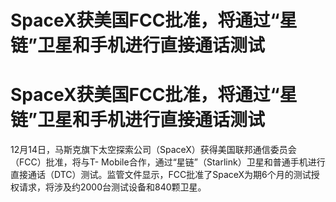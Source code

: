 # SpaceX获美国FCC批准，将通过“星链”卫星和手机进行直接通话测试

# SpaceX获美国FCC批准，将通过“星链”卫星和手机进行直接通话测试

12月14日，马斯克旗下太空探索公司（SpaceX）获得美国联邦通信委员会（FCC）批准，将与T-
Mobile合作，通过“星链”（Starlink）卫星和普通手机进行直接通话（DTC）测试。监管文件显示，FCC批准了SpaceX为期6个月的测试授权请求，将涉及约2000台测试设备和840颗卫星。

